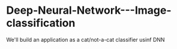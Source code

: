 # Deep-Neural-Network---Image-classification
We'll build an application as a cat/not-a-cat classifier usinf DNN 
